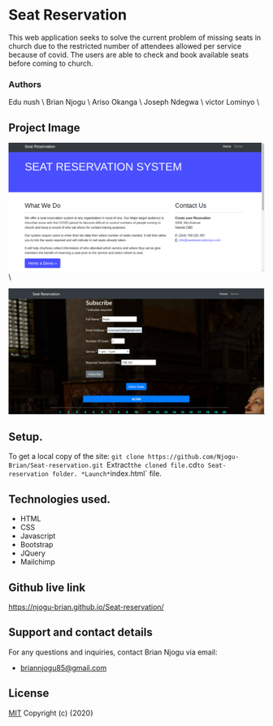# Seat Reservation
This web application seeks to solve the current problem of missing seats in church due to the restricted number of attendees allowed per service because of covid. The users are able to check and book available seats before coming to church.

### Authors
Edu nush \\
Brian Njogu \\
Ariso Okanga \\
Joseph Ndegwa \\
victor Lominyo \\

## Project Image
![Homepage](Images/homepage.png) \\

![Reservation_page](Images/reserve.png)


## Setup.
To get a local copy of the site:
`git clone https://github.com/Njogu-Brian/Seat-reservation.git
`Extract` the cloned file.
`cd` to Seat-reservation folder.
*Launch* `index.html` file.

## Technologies used.
* HTML
* CSS
* Javascript
* Bootstrap
* JQuery
* Mailchimp

## Github live link
https://njogu-brian.github.io/Seat-reservation/

## Support and contact details
For any questions and inquiries, contact Brian Njogu via email:
* briannjogu85@gmail.com

## License
[MIT](https://choosealicense.com/licenses/mit/)
Copyright (c) {2020}